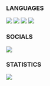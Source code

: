 ### LANGUAGES
![](https://img.shields.io/badge/Lua-2C2D72?style=for-the-badge&logo=lua&logoColor=white)
![](https://img.shields.io/badge/Node.js-339933?style=for-the-badge&logo=nodedotjs&logoColor=white)
![](https://img.shields.io/badge/C%2B%2B-00599C?style=for-the-badge&logo=c%2B%2B&logoColor=white)
![](https://img.shields.io/badge/Python-FFD43B?style=for-the-badge&logo=python&logoColor=blue)

### SOCIALS
[![](https://dcbadge.vercel.app/api/server/3363vsT9ky)](https://discord.gg/3363vsT9ky)

### STATISTICS
![](https://komarev.com/ghpvc/?username=NorthernSoftware) 
